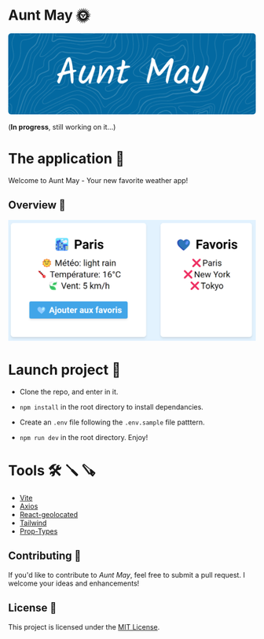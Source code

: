 # Aunt May 🌞

![Aunt May](src/assets/readme-banner.png)

(**In progress**, still working on it...)

# The application 📱

Welcome to Aunt May - Your new favorite weather app!

## Overview 🔬

![aunt May](src/assets/auntmay-maquette.png)

# Launch project 🚀

- Clone the repo, and enter in it.

- `npm install` in the root directory to install dependancies.

- Create an `.env` file following the `.env.sample` file patttern.

- `npm run dev` in the root directory. Enjoy!

# Tools 🛠️ 🪛 🪚

- [Vite](https://www.npmjs.com/package/vite)
- [Axios](https://www.npmjs.com/package/axios)
- [React-geolocated](https://www.npmjs.com/package/react-geolocated)
- [Tailwind](https://www.npmjs.com/package/tailwindcss)
- [Prop-Types](https://www.npmjs.com/package/prop-types)

## Contributing 🛟

If you'd like to contribute to *Aunt May*, feel free to submit a pull request. I welcome your ideas and enhancements!

## License 🚨

This project is licensed under the [MIT License](https://choosealicense.com/licenses/mit/).
